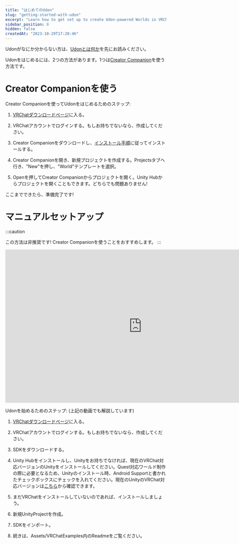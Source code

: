 ```yaml
---
title: "はじめてのUdon"
slug: "getting-started-with-udon"
excerpt: "Learn how to get set up to create Udon-powered Worlds in VRChat."
sidebar_position: 0
hidden: false
createdAt: "2023-10-29T17:20:46"
---
```

<!-- If you don't know what Udon is, read [What is Udon](/worlds/udon) first.  -->
Udonがなにか分からない方は、[Udonとは何か](/worlds/udon)を先にお読みください。

<!-- There are two ways for you to get started with Udon. You can use our [Creator Companion](https://vcc.docs.vrchat.com) to do so.  -->
Udonをはじめるには、2つの方法があります。1つは[Creator Companion](https://vcc.docs.vrchat.com)を使う方法です。

<!-- # Using the Creator Companion -->
# Creator Companionを使う

<!-- Here are all the steps to get you started with Udon using the Creator Companion. -->
Creator Companionを使ってUdonをはじめるためのステップ:

<!-- 1. Visit [The VRChat Download Page](https://vrchat.com/home/download). -->
1. [VRChatダウンロードページ](https://vrchat.com/home/download)に入る。

<!-- 2. Login with your VRChat account or create it if you don't have one yet. -->
2. VRChatアカウントでログインする。もしお持ちでないなら、作成してください。

<!-- 3. Download the Creator Companion and follow its [installation steps](https://vcc.docs.vrchat.com/guides/getting-started).  -->
3. Creator Companionをダウンロードし、[インストール手順](https://vcc.docs.vrchat.com/guides/getting-started)に従ってインストールする。

<!-- 4. Create a new Project by opening the Creator Companion, going to Projects Tab and pressing "New", select the "World" Template. -->
4. Creator Companionを開き、新規プロジェクトを作成する。Projectsタブへ行き、"New"を押し、"World"テンプレートを選択。

<!-- 5. Open your project by clicking Open in the Creator Companion. You can also use the Unity Hub to open your project, either is fine! -->
5. Openを押してCreator Companionからプロジェクトを開く。Unity Hubからプロジェクトを開くこともできます。どちらでも問題ありません!

<!-- From there, you're ready to start! -->
ここまでできたら、準備完了です!

<!-- # Manual Setup -->
# マニュアルセットアップ
:::caution

<!-- This method is deprecated! You should use the Creator Companion. -->
この方法は非推奨です! Creator Companionを使うことをおすすめします。
:::

<!-- <iframe class="embedly-embed" src="//cdn.embedly.com/widgets/media.html?src=https%3A%2F%2Fwww.youtube.com%2Fembed%2Fvideoseries%3Flist%3DPLe9XHNvXcouQjg5GULWGLj1tMzeythnQi&display_name=YouTube&url=https%3A%2F%2Fwww.youtube.com%2Fwatch%3Fv%3D8gXzBTqlP6I&image=https%3A%2F%2Fi.ytimg.com%2Fvi%2F8gXzBTqlP6I%2Fhqdefault.jpg&key=f2aa6fc3595946d0afc3d76cbbd25dc3&type=text%2Fhtml&schema=youtube" width="854" height="480" scrolling="no" title="YouTube embed" frameborder="0" allow="autoplay; fullscreen" allowfullscreen="true"></iframe> -->
<div class="video-container">
    <iframe src="https://www.youtube-nocookie.com/embed/8gXzBTqlP6I?si=5EH4J1Ei8GvwaP2G" title="YouTube video player" frameborder="0" allow="accelerometer; autoplay; clipboard-write; encrypted-media; gyroscope; picture-in-picture; web-share" width="853" height="480" allowfullscreen></iframe>
</div>

<!-- Here are all the steps to get you started with Udon, as covered in the video above. -->
Udonを始めるためのステップ: (上記の動画でも解説しています)

<!-- 1. Visit [The VRChat Download Page](https://vrchat.com/home/download). -->
1. [VRChatダウンロードページ](https://vrchat.com/home/download)に入る。

<!-- 2. Create a VRChat Account if you don't have one yet. -->
2. VRChatアカウントでログインする。もしお持ちでないなら、作成してください。

<!-- 3. Download the SDK. -->
3. SDKをダウンロードする。

<!-- 4. Install Unity Hub and current VRChat-compatible version if you don't have them yet. Check the Android Support box when installing Unity so you can make Quest-compatible worlds. Check the current VRChat compatible version on [this page](/sdk/current-unity-version) -->
4. Unity Hubをインストールし、Unityをお持ちでなければ、現在のVRChat対応バージョンのUnityをインストールしてください。Quest対応ワールド制作の際に必要となるため、Unityのインストール時、Android Supportと書かれたチェックボックスにチェックを入れてください。現在のUnityのVRChat対応バージョンは[こちら](/sdk/current-unity-version)から確認できます。

<!-- 5. Install VRChat if you don't have it yet. -->
5. まだVRChatをインストールしていないのであれば、インストールしましょう。

<!-- 6. Start a new Unity Project. -->
6. 新規UnityProjectを作成。

<!-- 7. Import the SDK. -->
7. SDKをインポート。

<!-- 8. Check out the Readme in Assets/VRChatExamples -->
8. 続きは、Assets/VRChatExamples内のReadmeをご覧ください。